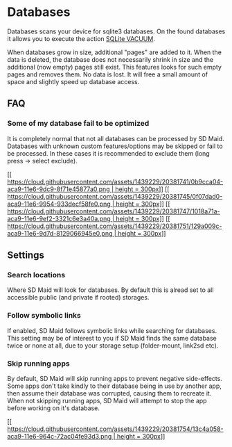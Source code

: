 # Databases
Databases scans your device for sqlite3 databases. On the found databases it allows you to execute the action [SQLite VACUUM](https://sqlite.org/lang_vacuum.html).

When databases grow in size, additional "pages" are added to it. When the data is deleted, the database does not necessarily shrink in size and the additional (now empty) pages still exist. This features looks for such empty pages and removes them. No data is lost. It will free a small amount of space and slightly speed up database access.

## FAQ
### Some of my database fail to be optimized
It is completely normal that not all databases can be processed by SD Maid. Databases with unknown custom features/options may be skipped or fail to be processed. In these cases it is recommended to exclude them (long press -> select exclude).


[[[ https://cloud.githubusercontent.com/assets/1439229/20381741/0b9cca04-aca9-11e6-9dc9-8f71e45877a0.png | height = 300px]]](https://cloud.githubusercontent.com/assets/1439229/20381741/0b9cca04-aca9-11e6-9dc9-8f71e45877a0.png)
[[[ https://cloud.githubusercontent.com/assets/1439229/20381745/0f07dad0-aca9-11e6-9954-933decf58fe0.png | height = 300px]]](https://cloud.githubusercontent.com/assets/1439229/20381745/0f07dad0-aca9-11e6-9954-933decf58fe0.png)
[[[ https://cloud.githubusercontent.com/assets/1439229/20381747/1018a71a-aca9-11e6-9ef2-3321c6e3a40a.png | height = 300px]]](https://cloud.githubusercontent.com/assets/1439229/20381747/1018a71a-aca9-11e6-9ef2-3321c6e3a40a.png)
[[[ https://cloud.githubusercontent.com/assets/1439229/20381751/129a009c-aca9-11e6-9d7d-8129066945e0.png | height = 300px]]](https://cloud.githubusercontent.com/assets/1439229/20381751/129a009c-aca9-11e6-9d7d-8129066945e0.png)

## Settings
### Search locations
Where SD Maid will look for databases. By default this is alread set to all accessible public (and private if rooted) storages.

### Follow symbolic links
If enabled, SD Maid follows symbolic links while searching for databases. This setting may be of interest to you if SD Maid finds the same database twice or none at all, due to your storage setup (folder-mount, link2sd etc).

### Skip running apps
By default, SD Maid will skip running apps to prevent negative side-effects. Some apps don't take kindly to their database being in use by another app, then assume their database was corrupted, causing them to recreate it.
When not skipping running apps, SD Maid will attempt to stop the app before working on it's database.

[[[ https://cloud.githubusercontent.com/assets/1439229/20381754/13c4a058-aca9-11e6-964c-72ac04fe93d3.png | height = 300px]]](https://cloud.githubusercontent.com/assets/1439229/20381754/13c4a058-aca9-11e6-964c-72ac04fe93d3.png)
